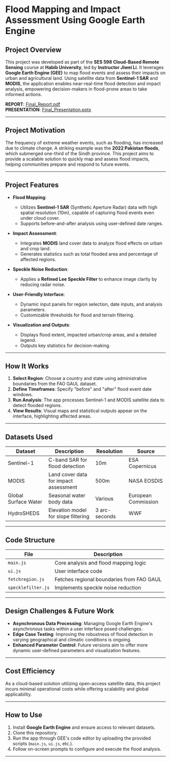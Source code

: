 # Flood Mapping and Impact Assessment Using Google Earth Engine  

## **Project Overview**  
This project was developed as part of the **SES 598 Cloud-Based Remote Sensing** course at **Habib University**, led by **Instructor Jiwei Li**. It leverages **Google Earth Engine (GEE)** to map flood events and assess their impacts on urban and agricultural land. Using satellite data from **Sentinel-1 SAR** and **MODIS**, the application enables near-real-time flood detection and impact analysis, empowering decision-makers in flood-prone areas to take informed actions.

**REPORT**: [Final_Report.pdf](Final_Report.pdf)  
**PRESENTATION**: [Final_Presentation.pptx](Final_Presentation.pptx)  

---

## **Project Motivation**  
The frequency of extreme weather events, such as flooding, has increased due to climate change. A striking example was the **2022 Pakistan floods**, which submerged one-third of the Sindh province. This project aims to provide a scalable solution to quickly map and assess flood impacts, helping communities prepare and respond to future events.  

---

## **Project Features**  
- **Flood Mapping**:
  - Utilizes **Sentinel-1 SAR** (Synthetic Aperture Radar) data with high spatial resolution (10m), capable of capturing flood events even under cloud cover.
  - Supports before-and-after analysis using user-defined date ranges.

- **Impact Assessment**:
  - Integrates **MODIS** land cover data to analyze flood effects on urban and crop land.
  - Generates statistics such as total flooded area and percentage of affected regions.

- **Speckle Noise Reduction**:
  - Applies a **Refined Lee Speckle Filter** to enhance image clarity by reducing radar noise.

- **User-Friendly Interface**:
  - Dynamic input panels for region selection, date inputs, and analysis parameters.
  - Customizable thresholds for flood and terrain filtering.

- **Visualization and Outputs**:
  - Displays flood extent, impacted urban/crop areas, and a detailed legend.
  - Outputs key statistics for decision-making.

---

## **How It Works**  
1. **Select Region**: Choose a country and state using administrative boundaries from the FAO GAUL dataset.  
2. **Define Timeframes**: Specify "before" and "after" flood event date windows.  
3. **Run Analysis**: The app processes Sentinel-1 and MODIS satellite data to detect flooded regions.  
4. **View Results**: Visual maps and statistical outputs appear on the interface, highlighting affected areas.  

---

## **Datasets Used**  
| Dataset              | Description                                  | Resolution  | Source               |
|----------------------|----------------------------------------------|-------------|----------------------|
| Sentinel-1           | C-band SAR for flood detection               | 10m         | ESA Copernicus       |
| MODIS                | Land cover data for impact assessment        | 500m        | NASA EOSDIS          |
| Global Surface Water | Seasonal water body data                     | Various     | European Commission  |
| HydroSHEDS           | Elevation model for slope filtering          | 3 arc-seconds | WWF                 |

---

## **Code Structure**  
| File                 | Description                                  |
|----------------------|----------------------------------------------|
| `main.js`            | Core analysis and flood mapping logic        |
| `ui.js`              | User interface code                          |
| `fetchregion.js`     | Fetches regional boundaries from FAO GAUL    |
| `specklefilter.js`   | Implements speckle noise reduction           |

---

## **Design Challenges & Future Work**  
- **Asynchronous Data Processing**: Managing Google Earth Engine's asynchronous tasks within a user interface posed challenges.  
- **Edge Case Testing**: Improving the robustness of flood detection in varying geographical and climatic conditions is ongoing.  
- **Enhanced Parameter Control**: Future versions aim to offer more dynamic user-defined parameters and visualization features.  

---

## **Cost Efficiency**  
As a cloud-based solution utilizing open-access satellite data, this project incurs minimal operational costs while offering scalability and global applicability.

---

## **How to Use**  
1. Install **Google Earth Engine** and ensure access to relevant datasets.  
2. Clone this repository.  
3. Run the app through GEE's code editor by uploading the provided scripts (`main.js`, `ui.js`, etc.).  
4. Follow on-screen prompts to configure and execute the flood analysis.  

---
